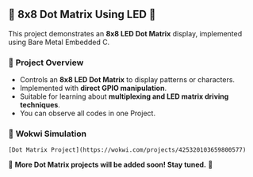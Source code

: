 ## 📌 **8x8 Dot Matrix Using LED** 🚀

This project demonstrates an **8x8 LED Dot Matrix** display, implemented using Bare Metal Embedded C.

### 🔹 **Project Overview**
- Controls an **8x8 LED Dot Matrix** to display patterns or characters.
- Implemented with **direct GPIO manipulation**.
- Suitable for learning about **multiplexing and LED matrix driving techniques**.
- You can observe all codes in one Project.

### 🔗 **Wokwi Simulation**
    [Dot Matrix Project](https://wokwi.com/projects/425320103659800577)

📢 **More Dot Matrix projects will be added soon! Stay tuned.** 🚀


